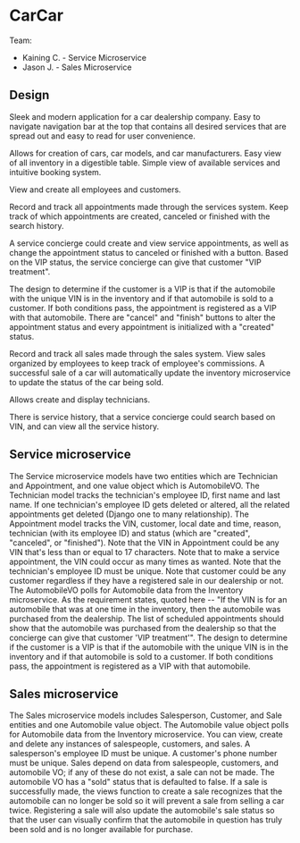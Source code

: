 # CarCar

Team:

* Kaining C. - Service Microservice
* Jason J. -  Sales Microservice

## Design

Sleek and modern application for a car dealership company. Easy to navigate navigation bar at the top that contains all desired services that are spread out and easy to read for user convenience.

Allows for creation of cars, car models, and car manufacturers.
Easy view of all inventory in a digestible table.
Simple view of available services and intuitive booking system.

View and create all employees and customers.

Record and track all appointments made through the services system.
Keep track of which appointments are created, canceled or finished with the search history.

A service concierge could create and view service appointments, as well as change the appointment status to canceled or finished with a button. Based on the VIP status, the service concierge can give that customer "VIP treatment".

The design to determine if the customer is a VIP is that if the automobile with the unique VIN is in the inventory and if that automobile is sold to a customer. If both conditions pass, the appointment is registered as a VIP with that automobile.
There are "cancel" and "finish" buttons to alter the appointment status and every appointment is initialized with a "created" status.

Record and track all sales made through the sales system.
View sales organized by employees to keep track of employee's commissions.
A successful sale of a car will automatically update the inventory microservice to update the status of the car being sold.

Allows create and display technicians.

There is service history, that a service concierge could search based on VIN, and can view all the service history.

## Service microservice

The Service microservice models have two entities which are Technician and Appointment, and one value object which is AutomobileVO.
The Technician model tracks the technician's employee ID, first name and last name. If one technician's employee ID gets deleted or altered, all the related appointments get deleted (Django one to many relationship).
The Appointment model tracks the VIN, customer, local date and time, reason, technician (with its employee ID) and status (which are "created", "canceled", or "finished").
Note that the VIN in Appointment could be any VIN that's less than or equal to 17 characters. Note that to make a service appointment, the VIN could occur as many times as wanted. Note that the technician's employee ID must be unique. Note that customer could be any customer regardless if they have a registered sale in our dealership or not.
The AutomobileVO polls for Automobile data from the Inventory microservice.
As the requirement states, quoted here -- "If the VIN is for an automobile that was at one time in the inventory, then the automobile was purchased from the dealership. The list of scheduled appointments should show that the automobile was purchased from the dealership so that the concierge can give that customer 'VIP treatment'". The design to determine if the customer is a VIP is that if the automobile with the unique VIN is in the inventory and if that automobile is sold to a customer. If both conditions pass, the appointment is registered as a VIP with that automobile.

## Sales microservice

The Sales microservice models includes Salesperson, Customer, and Sale entities and one Automobile value object.
The Automobile value object polls for Automobile data from the Inventory microservice.
You can view, create and delete any instances of salespeople, customers, and sales.
A salesperson's employee ID must be unique.
A customer's phone number must be unique.
Sales depend on data from salespeople, customers, and automobile VO; if any of these do not exist, a sale can not be made.
The automobile VO has a "sold" status that is defaulted to false.
If a sale is successfully made, the views function to create a sale recognizes that the automobile can no longer be sold so it will prevent a sale from selling a car twice.
Registering a sale will also update the automobile's sale status so that the user can visually confirm that the automobile in question has truly been sold and is no longer available for purchase.
